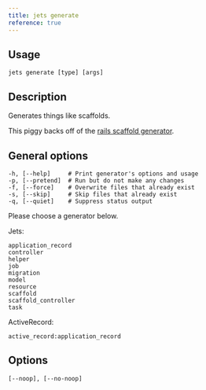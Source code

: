 ```yaml
---
title: jets generate
reference: true
---
```


## Usage

    jets generate [type] [args]

## Description

Generates things like scaffolds.

This piggy backs off of the [rails scaffold generator](https://guides.rubyonrails.org/command_line.html#rails-generate).

## General options

    -h, [--help]     # Print generator's options and usage
    -p, [--pretend]  # Run but do not make any changes
    -f, [--force]    # Overwrite files that already exist
    -s, [--skip]     # Skip files that already exist
    -q, [--quiet]    # Suppress status output

Please choose a generator below.

Jets:

    application_record
    controller
    helper
    job
    migration
    model
    resource
    scaffold
    scaffold_controller
    task

ActiveRecord:

    active_record:application_record

## Options

```
[--noop], [--no-noop]  
```

